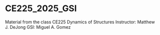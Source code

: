 # CE225_2025_GSI
Material from the class CE225 Dynamics of Structures
Instructor: Matthew J. DeJong
GSI: Miguel A. Gomez
